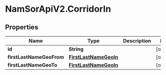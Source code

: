 # NamSorApiV2.CorridorIn

## Properties
Name | Type | Description | Notes
------------ | ------------- | ------------- | -------------
**id** | **String** |  | [optional] 
**firstLastNameGeoFrom** | [**FirstLastNameGeoIn**](FirstLastNameGeoIn.md) |  | [optional] 
**firstLastNameGeoTo** | [**FirstLastNameGeoIn**](FirstLastNameGeoIn.md) |  | [optional] 


